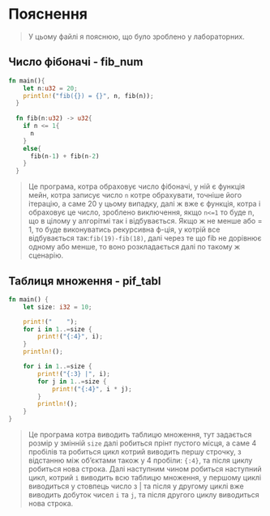# Пояснення
> У цьому файлі я пояснюю, що було зроблено у лабораторних.

## Число фібоначі - fib_num
```rust
fn main(){
    let n:u32 = 20;
    println!("fib({}) = {}", n, fib(n));
  }
  
  fn fib(n:u32) -> u32{
    if n <= 1{
      n
    }
    else{
      fib(n-1) + fib(n-2)
    }
  }
```

> Це програма, котра обраховує число фібоначі, у ній є функція мейн, котра записує число `n` котре обрахувати, точніше його ітерацію, а саме 20 у цьому випадку, далі ж вже є функція, котра і обраховує це число, зроблено виключення, якщо `n<=1` то буде n, що в цілому у алгорітмі так і відбувається. Якщо ж не менше або = 1, то буде виконуватись рекурсивна ф-ція, у котрій все відбувається так:`fib(19)-fib(18)`, далі через те що fib не дорівнює одному або менше, то воно розкладається далі по такому ж сценарію.


## Таблиця множення - pif_tabl
```rust
fn main() {
    let size: i32 = 10;  

    print!("    ");  
    for i in 1..=size {
        print!("{:4}", i); 
    }
    println!(); 

    for i in 1..=size {
        print!("{:3} |", i); 
        for j in 1..=size {
            print!("{:4}", i * j);  
        }
        println!(); 
    }
}
```

> Це програма котра виводить таблицю множення, тут задається розмір у змінній `size` далі робиться прінт пустого місця, а саме 4 пробілів та робиться цикл котрий виводить першу строчку, з відстанню між обʼєктами також у 4 пробіли: `{:4}`, та після циклу робиться нова строка. Далі наступним чином робиться наступний цикл, котрий `і` виводить всю таблицю множення, у першому циклі виводиться у стовпець число з | та після у другому циклі вже виводить добуток чисел `i` та `j`, та після другого циклу виводиться нова строка. 